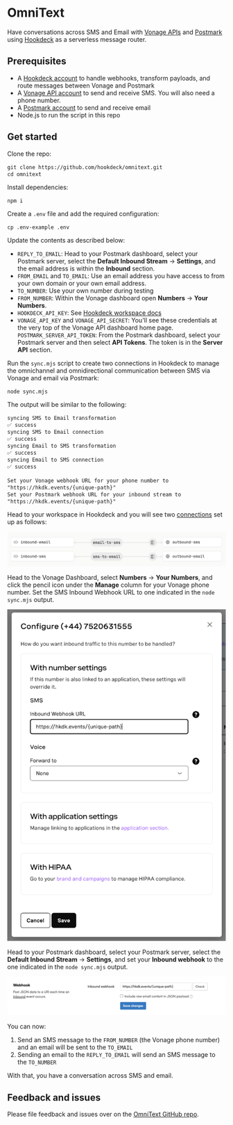 # OmniText

Have conversations across SMS and Email with [Vonage APIs](https://developer.vonage.com?ref=github-omnitext) and [Postmark](https://postmarkapp.com?ref=github-omnitext) using [Hookdeck](https://hookdeck.com?ref=github-omnitext) as a serverless message router.

## Prerequisites

- A [Hookdeck account](https://dashboard.hookdeck.com/signup?ref=github-omnitext) to handle webhooks, transform payloads, and route messages between Vonage and Postmark
- A [Vonage API account](https://developer.vonage.com/sign-up?ref=github-omnitext) to send and receive SMS. You will also need a phone number.
- A [Postmark account](https://developer.vonage.com/sign-up?ref=github-omnitext) to send and receive email
- Node.js to run the script in this repo

## Get started

Clone the repo:

```
git clone https://github.com/hookdeck/omnitext.git
cd omnitext
```

Install dependencies:

```
npm i
```

Create a `.env` file and add the required configuration:

```
cp .env-example .env
```

Update the contents as described below:

- `REPLY_TO_EMAIL`: Head to your Postmark dashboard, select your Postmark server, select the **Default Inbound Stream** -> **Settings**, and the email address is within the **Inbound** section.
- `FROM_EMAIL` and `TO_EMAIL`: Use an email address you have access to from your own domain or your own email address.
- `TO_NUMBER`: Use your own number during testing
- `FROM_NUMBER`: Within the Vonage dashboard open **Numbers** -> **Your Numbers**.
- `HOOKDECK_API_KEY`: See [Hookdeck workspace docs](https://hookdeck.com/docs/workspaces?ref=github-omnitext#api-key)
- `VONAGE_API_KEY` and `VONAGE_API_SECRET`: You'll see these credentials at the very top of the Vonage API dashboard home page.
  `POSTMARK_SERVER_API_TOKEN`: From the Postmark dashboard, select your Postmark server and then select **API Tokens**. The token is in the **Server API** section.

Run the `sync.mjs` script to create two connections in Hookdeck to manage the omnichannel and omnidirectional communication between SMS via Vonage and email via Postmark:

```
node sync.mjs
```

The output will be similar to the following:

```
syncing SMS to Email transformation
✅ success
syncing SMS to Email connection
✅ success
syncing Email to SMS transformation
✅ success
syncing Email to SMS connection
✅ success

Set your Vonage webhook URL for your phone number to "https://hkdk.events/{unique-path}"
Set your Postmark webhook URL for your inbound stream to "https://hkdk.events/{unique-path}"
```

Head to your workspace in Hookdeck and you will see two [connections](https://hookdeck.com/docs/connections?ref=github-omnitext) set up as follows:

![Two connections in the Hookdeck dashboard](docs/omnitext-connections.png)

Head to the Vonage Dashboard, select **Numbers** -> **Your Numbers**, and click the pencil icon under the **Manage** column for your Vonage phone number. Set the SMS Inbound Webhook URL to one indicated in the `node sync.mjs` output.

![Set your Vonage phone number webhook URL](docs/vonage-phone-number-config.png)

Head to your Postmark dashboard, select your Postmark server, select the **Default Inbound Stream** -> **Settings**, and set your **Inbound webhook** to the one indicated in the `node sync.mjs` output.

![Postmark Webhook config](docs/postmark-webhooks-config.png)

You can now:

1. Send an SMS message to the `FROM_NUMBER` (the Vonage phone number) and an email will be sent to the `TO_EMAIL`
2. Sending an email to the `REPLY_TO_EMAIL` will send an SMS message to the `TO_NUMBER`

With that, you have a conversation across SMS and email.

## Feedback and issues

Please file feedback and issues over on the [OmniText GitHub repo](https://github.com/hookdeck/omnitext/issues/new/choose).
